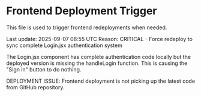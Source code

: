 # Frontend Deployment Trigger

This file is used to trigger frontend redeployments when needed.

Last update: 2025-09-07 08:55 UTC
Reason: CRITICAL - Force redeploy to sync complete Login.jsx authentication system

The Login.jsx component has complete authentication code locally but the deployed version is missing the handleLogin function. This is causing the "Sign in" button to do nothing.

DEPLOYMENT ISSUE: Frontend deployment is not picking up the latest code from GitHub repository.

